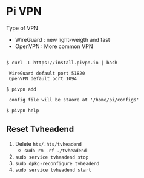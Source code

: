 # Pi VPN

Type of VPN
* WireGuard : new light-weigth and fast
* OpenVPN : More common VPN

```

$ curl -L https://install.pivpn.io | bash

 WireGuard default port 51820
 OpenVPN default port 1094

$ pivpn add

 config file will be staore at '/home/pi/configs'

$ pivpn help

```

## Reset Tvheadend
 
1. Delete `hts/.hts/tvheadend`
   + `sudo rm -rf ./tvheadend`
2. `sudo service tvheadend stop`
3. `sudo dpkg-reconfigure tvheadend`
4. `sudo service tvheadend start`